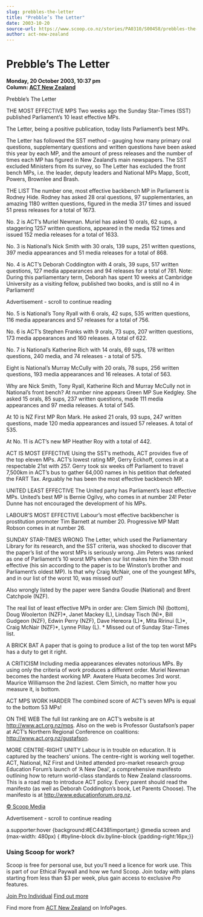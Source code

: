 ```yaml
---
slug: prebbles-the-letter
title: "Prebble’s The Letter"
date: 2003-10-20
source-url: https://www.scoop.co.nz/stories/PA0310/S00458/prebbles-the-letter.htm
author: act-new-zealand
---
```

Prebble’s The Letter
====================

**Monday, 20 October 2003, 10:37 pm**  
**Column: [ACT New Zealand](https://info.scoop.co.nz/ACT_New_Zealand)**

  
Prebble’s The Letter

THE MOST EFFECTIVE MPS Two weeks ago the Sunday Star-Times (SST) published Parliament’s 10 least effective MPs.

The Letter, being a positive publication, today lists Parliament’s best MPs.

The Letter has followed the SST method – gauging how many primary oral questions, supplementary questions and written questions have been asked this year by each MP, and the amount of press releases and the number of times each MP has figured in New Zealand’s main newspapers. The SST excluded Ministers from its survey, so The Letter has excluded the front bench MPs, i.e. the leader, deputy leaders and National MPs Mapp, Scott, Powers, Brownlee and Brash.

THE LIST The number one, most effective backbench MP in Parliament is Rodney Hide. Rodney has asked 28 oral questions, 97 supplementaries, an amazing 1180 written questions, figured in the media 317 times and issued 51 press releases for a total of 1673.

No. 2 is ACT’s Muriel Newman. Muriel has asked 10 orals, 62 sups, a staggering 1257 written questions, appeared in the media 152 times and issued 152 media releases for a total of 1633.

No. 3 is National’s Nick Smith with 30 orals, 139 sups, 251 written questions, 397 media appearances and 51 media releases for a total of 868.

No. 4 is ACT’s Deborah Coddington with 4 orals, 39 sups, 517 written questions, 127 media appearances and 94 releases for a total of 781. Note: During this parliamentary term, Deborah has spent 10 weeks at Cambridge University as a visiting fellow, published two books, and is still no 4 in Parliament!

Advertisement - scroll to continue reading





No. 5 is National’s Tony Ryall with 6 orals, 42 sups, 535 written questions, 116 media appearances and 57 releases for a total of 756.

No. 6 is ACT’s Stephen Franks with 9 orals, 73 sups, 207 written questions, 173 media appearances and 160 releases. A total of 622.

No. 7 is National’s Katherine Rich with 14 orals, 69 sups, 178 written questions, 240 media, and 74 releases - a total of 575.

Eight is National’s Murray McCully with 20 orals, 78 sups, 256 written questions, 193 media appearances and 16 releases. A total of 563.

Why are Nick Smith, Tony Ryall, Katherine Rich and Murray McCully not in National’s front bench? At number nine appears Green MP Sue Kedgley. She asked 15 orals, 85 sups, 237 written questions, made 111 media appearances and 97 media releases. A total of 545.

At 10 is NZ First MP Ron Mark. He asked 21 orals, 93 sups, 247 written questions, made 120 media appearances and issued 57 releases. A total of 535.

At No. 11 is ACT’s new MP Heather Roy with a total of 442.

ACT IS MOST EFFECTIVE Using the SST’s methods, ACT provides five of the top eleven MPs. ACT’s lowest rating MP, Gerry Eckhoff, comes in at a respectable 21st with 257. Gerry took six weeks off Parliament to travel 7,500km in ACT’s bus to gather 64,000 names in his petition that defeated the FART Tax. Arguably he has been the most effective backbench MP.

UNITED LEAST EFFECTIVE The United party has Parliament’s least effective MPs. United’s best MP is Bernie Ogilvy, who comes in at number 24! Peter Dunne has not encouraged the development of his MPs.

LABOUR’S MOST EFFECTIVE Labour’s most effective backbencher is prostitution promoter Tim Barnett at number 20. Progressive MP Matt Robson comes in at number 26.

SUNDAY STAR-TIMES WRONG The Letter, which used the Parliamentary Library for its research, and the SST criteria, was shocked to discover that the paper’s list of the worst MPs is seriously wrong. Jim Peters was ranked as one of Parliament’s 10 worst MPs when our list makes him the 13th most effective (his sin according to the paper is to be Winston’s brother and Parliament’s oldest MP). Is that why Craig McNair, one of the youngest MPs, and in our list of the worst 10, was missed out?

Also wrongly listed by the paper were Sandra Goudie (National) and Brent Catchpole (NZF).

The real list of least effective MPs in order are: Clem Simich (N) (bottom), Doug Woolerton (NZF)\*, Janet Mackey (L), Lindsay Tisch (N)\*, Bill Gudgeon (NZF), Edwin Perry (NZF), Dave Hereora (L)\*, Mita Ririnui (L)\*, Craig McNair (NZF)\*, Lynne Pillay (L). \* Missed out of Sunday Star-Times list.

A BRICK BAT A paper that is going to produce a list of the top ten worst MPs has a duty to get it right.

A CRITICISM Including media appearances elevates notorious MPs. By using only the criteria of work produces a different order. Muriel Newman becomes the hardest working MP. Awatere Huata becomes 3rd worst. Maurice Williamson the 2nd laziest. Clem Simich, no matter how you measure it, is bottom.

ACT MPS WORK HARDER The combined score of ACT’s seven MPs is equal to the bottom 53 MPs!

ON THE WEB The full list ranking are on ACT’s website is at http://www.act.org.nz/mps. Also on the web is Professor Gustafson’s paper at ACT’s Northern Regional Conference on coalitions: http://www.act.org.nz/gustafson.

MORE CENTRE-RIGHT UNITY Labour is in trouble on education. It is captured by the teachers’ unions. The centre-right is working well together. ACT, National, NZ First and United attended pro-market research group Education Forum’s launch of ‘A New Deal’, a comprehensive manifesto outlining how to return world-class standards to New Zealand classrooms. This is a road map to introduce ACT policy. Every parent should read the manifesto (as well as Deborah Coddington’s book, Let Parents Choose). The manifesto is at http://www.educationforum.org.nz.  

[© Scoop Media](http://www.scoop.co.nz/about/terms.html)  

Advertisement - scroll to continue reading



a.supporter:hover {background:#EC4438!important;} @media screen and (max-width: 480px) { #byline-block div.byline-block {padding-right:16px;}}

### Using Scoop for work?

Scoop is free for personal use, but you’ll need a licence for work use. This is part of our Ethical Paywall and how we fund Scoop. Join today with plans starting from less than $3 per week, plus gain access to exclusive _Pro_ features.  
  
[Join Pro Individual](https://pro.scoop.co.nz/Individual/?from=ProIn24) [Find out more](https://pro.scoop.co.nz/using-scoop-for-work/?from=ProIn24)

Find more from [ACT New Zealand](https://info.scoop.co.nz/ACT_New_Zealand) on InfoPages.